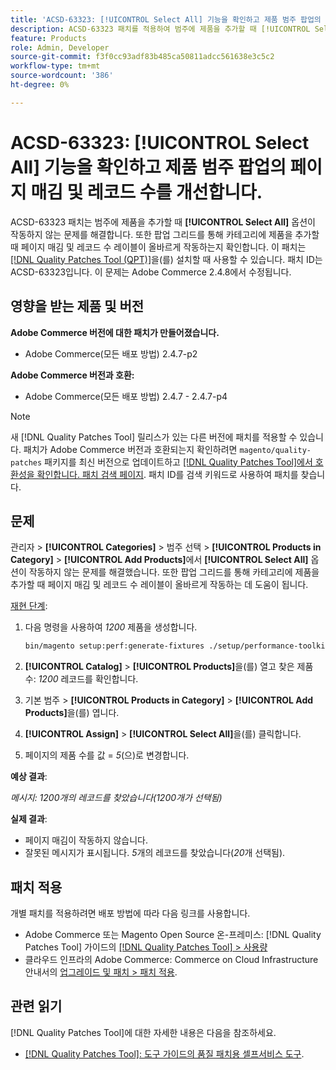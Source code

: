 ```yaml
---
title: 'ACSD-63323: [!UICONTROL Select All] 기능을 확인하고 제품 범주 팝업의 페이지 매김 및 레코드 수를 개선합니다.'
description: ACSD-63323 패치를 적용하여 범주에 제품을 추가할 때 [!UICONTROL Select All] 옵션이 작동하지 않는 Adobe Commerce 문제를 해결합니다. 또한 팝업 그리드를 통해 카테고리에 제품을 추가할 때 페이지 매김 및 레코드 수 레이블이 올바르게 작동하는지 확인합니다.
feature: Products
role: Admin, Developer
source-git-commit: f3f0cc93adf83b485ca50811adcc561638e3c5c2
workflow-type: tm+mt
source-wordcount: '386'
ht-degree: 0%

---
```



# ACSD-63323: [!UICONTROL Select All] 기능을 확인하고 제품 범주 팝업의 페이지 매김 및 레코드 수를 개선합니다.

ACSD-63323 패치는 범주에 제품을 추가할 때 **[!UICONTROL Select All]** 옵션이 작동하지 않는 문제를 해결합니다. 또한 팝업 그리드를 통해 카테고리에 제품을 추가할 때 페이지 매김 및 레코드 수 레이블이 올바르게 작동하는지 확인합니다. 이 패치는 [[!DNL Quality Patches Tool (QPT)]](/help/tools/quality-patches-tool/quality-patches-tool-to-self-serve-quality-patches.md)을(를) 설치할 때 사용할 수 있습니다. 패치 ID는 ACSD-63323입니다. 이 문제는 Adobe Commerce 2.4.8에서 수정됩니다.

## 영향을 받는 제품 및 버전

**Adobe Commerce 버전에 대한 패치가 만들어졌습니다.**
* Adobe Commerce(모든 배포 방법) 2.4.7-p2

**Adobe Commerce 버전과 호환:**
* Adobe Commerce(모든 배포 방법) 2.4.7 - 2.4.7-p4

>[!NOTE]
>
>새 [!DNL Quality Patches Tool] 릴리스가 있는 다른 버전에 패치를 적용할 수 있습니다. 패치가 Adobe Commerce 버전과 호환되는지 확인하려면 `magento/quality-patches` 패키지를 최신 버전으로 업데이트하고 [[!DNL Quality Patches Tool]에서 호환성을 확인합니다. 패치 검색 페이지](https://experienceleague.adobe.com/tools/commerce-quality-patches/index.html). 패치 ID를 검색 키워드로 사용하여 패치를 찾습니다.

## 문제

관리자 > **[!UICONTROL Categories]** > 범주 선택 > **[!UICONTROL Products in Category]** > **[!UICONTROL Add Products]**&#x200B;에서 **[!UICONTROL Select All]** 옵션이 작동하지 않는 문제를 해결했습니다. 또한 팝업 그리드를 통해 카테고리에 제품을 추가할 때 페이지 매김 및 레코드 수 레이블이 올바르게 작동하는 데 도움이 됩니다.


<u>재현 단계</u>:

1. 다음 명령을 사용하여 *1200* 제품을 생성합니다.

   ```bash
   bin/magento setup:perf:generate-fixtures ./setup/performance-toolkit/profiles/ce/small.xml
   ```

1. **[!UICONTROL Catalog]** > **[!UICONTROL Products]**&#x200B;을(를) 열고 찾은 제품 수: *1200* 레코드를 확인합니다.
1. 기본 범주 > **[!UICONTROL Products in Category]** > **[!UICONTROL Add Products]**&#x200B;을(를) 엽니다.
1. **[!UICONTROL Assign]** > **[!UICONTROL Select All]**&#x200B;을(를) 클릭합니다.
1. 페이지의 제품 수를 값 = *5*(으)로 변경합니다.


**예상 결과**:

*메시지: 1200개의 레코드를 찾았습니다(1200개가 선택됨)*

**실제 결과**:

* 페이지 매김이 작동하지 않습니다.
* 잘못된 메시지가 표시됩니다. *5*&#x200B;개의 레코드를 찾았습니다(*20*&#x200B;개 선택됨).

## 패치 적용

개별 패치를 적용하려면 배포 방법에 따라 다음 링크를 사용합니다.

* Adobe Commerce 또는 Magento Open Source 온-프레미스: [!DNL Quality Patches Tool] 가이드의 [[!DNL Quality Patches Tool] > 사용량](/help/tools/quality-patches-tool/usage.md)
* 클라우드 인프라의 Adobe Commerce: Commerce on Cloud Infrastructure 안내서의 [업그레이드 및 패치 > 패치 적용](https://experienceleague.adobe.com/docs/commerce-cloud-service/user-guide/develop/upgrade/apply-patches.html).


## 관련 읽기

[!DNL Quality Patches Tool]에 대한 자세한 내용은 다음을 참조하세요.

* [[!DNL Quality Patches Tool]: 도구 가이드의 품질 패치용 셀프서비스 도구](/help/tools/quality-patches-tool/quality-patches-tool-to-self-serve-quality-patches.md).


